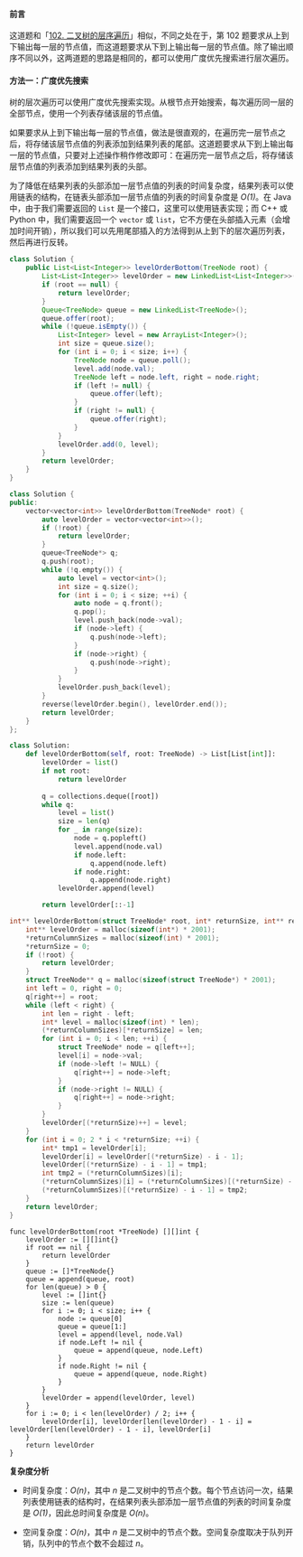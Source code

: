#### 前言

这道题和「[102. 二叉树的层序遍历](https://leetcode-cn.com/problems/binary-tree-level-order-traversal/)」相似，不同之处在于，第 102 题要求从上到下输出每一层的节点值，而这道题要求从下到上输出每一层的节点值。除了输出顺序不同以外，这两道题的思路是相同的，都可以使用广度优先搜索进行层次遍历。

#### 方法一：广度优先搜索

树的层次遍历可以使用广度优先搜索实现。从根节点开始搜索，每次遍历同一层的全部节点，使用一个列表存储该层的节点值。

如果要求从上到下输出每一层的节点值，做法是很直观的，在遍历完一层节点之后，将存储该层节点值的列表添加到结果列表的尾部。这道题要求从下到上输出每一层的节点值，只要对上述操作稍作修改即可：在遍历完一层节点之后，将存储该层节点值的列表添加到结果列表的头部。

为了降低在结果列表的头部添加一层节点值的列表的时间复杂度，结果列表可以使用链表的结构，在链表头部添加一层节点值的列表的时间复杂度是 *O(1)*。在 Java 中，由于我们需要返回的 `List` 是一个接口，这里可以使用链表实现；而 C++ 或 Python 中，我们需要返回一个 `vector` 或 `list`，它不方便在头部插入元素（会增加时间开销），所以我们可以先用尾部插入的方法得到从上到下的层次遍历列表，然后再进行反转。

```Java [sol1-Java]
class Solution {
    public List<List<Integer>> levelOrderBottom(TreeNode root) {
        List<List<Integer>> levelOrder = new LinkedList<List<Integer>>();
        if (root == null) {
            return levelOrder;
        }
        Queue<TreeNode> queue = new LinkedList<TreeNode>();
        queue.offer(root);
        while (!queue.isEmpty()) {
            List<Integer> level = new ArrayList<Integer>();
            int size = queue.size();
            for (int i = 0; i < size; i++) {
                TreeNode node = queue.poll();
                level.add(node.val);
                TreeNode left = node.left, right = node.right;
                if (left != null) {
                    queue.offer(left);
                }
                if (right != null) {
                    queue.offer(right);
                }
            }
            levelOrder.add(0, level);
        }
        return levelOrder;
    }
}
```

```cpp [sol1-C++]
class Solution {
public:
    vector<vector<int>> levelOrderBottom(TreeNode* root) {
        auto levelOrder = vector<vector<int>>();
        if (!root) {
            return levelOrder;
        }
        queue<TreeNode*> q;
        q.push(root);
        while (!q.empty()) {
            auto level = vector<int>();
            int size = q.size();
            for (int i = 0; i < size; ++i) {
                auto node = q.front();
                q.pop();
                level.push_back(node->val);
                if (node->left) {
                    q.push(node->left);
                }
                if (node->right) {
                    q.push(node->right);
                }
            }
            levelOrder.push_back(level);
        }
        reverse(levelOrder.begin(), levelOrder.end());
        return levelOrder;
    }
};
```

```Python [sol1-Python3]
class Solution:
    def levelOrderBottom(self, root: TreeNode) -> List[List[int]]:
        levelOrder = list()
        if not root:
            return levelOrder
        
        q = collections.deque([root])
        while q:
            level = list()
            size = len(q)
            for _ in range(size):
                node = q.popleft()
                level.append(node.val)
                if node.left:
                    q.append(node.left)
                if node.right:
                    q.append(node.right)
            levelOrder.append(level)

        return levelOrder[::-1]
```

```C [sol1-C]
int** levelOrderBottom(struct TreeNode* root, int* returnSize, int** returnColumnSizes) {
    int** levelOrder = malloc(sizeof(int*) * 2001);
    *returnColumnSizes = malloc(sizeof(int) * 2001);
    *returnSize = 0;
    if (!root) {
        return levelOrder;
    }
    struct TreeNode** q = malloc(sizeof(struct TreeNode*) * 2001);
    int left = 0, right = 0;
    q[right++] = root;
    while (left < right) {
        int len = right - left;
        int* level = malloc(sizeof(int) * len);
        (*returnColumnSizes)[*returnSize] = len;
        for (int i = 0; i < len; ++i) {
            struct TreeNode* node = q[left++];
            level[i] = node->val;
            if (node->left != NULL) {
                q[right++] = node->left;
            }
            if (node->right != NULL) {
                q[right++] = node->right;
            }
        }
        levelOrder[(*returnSize)++] = level;
    }
    for (int i = 0; 2 * i < *returnSize; ++i) {
        int* tmp1 = levelOrder[i];
        levelOrder[i] = levelOrder[(*returnSize) - i - 1];
        levelOrder[(*returnSize) - i - 1] = tmp1;
        int tmp2 = (*returnColumnSizes)[i];
        (*returnColumnSizes)[i] = (*returnColumnSizes)[(*returnSize) - i - 1];
        (*returnColumnSizes)[(*returnSize) - i - 1] = tmp2;
    }
    return levelOrder;
}
```

```golang [sol1-Golang]
func levelOrderBottom(root *TreeNode) [][]int {
    levelOrder := [][]int{}
    if root == nil {
        return levelOrder
    }
    queue := []*TreeNode{}
    queue = append(queue, root)
    for len(queue) > 0 {
        level := []int{}
        size := len(queue)
        for i := 0; i < size; i++ {
            node := queue[0]
            queue = queue[1:]
            level = append(level, node.Val)
            if node.Left != nil {
                queue = append(queue, node.Left)
            }
            if node.Right != nil {
                queue = append(queue, node.Right)
            }
        }
        levelOrder = append(levelOrder, level)
    }
    for i := 0; i < len(levelOrder) / 2; i++ {
        levelOrder[i], levelOrder[len(levelOrder) - 1 - i] = levelOrder[len(levelOrder) - 1 - i], levelOrder[i]
    }
    return levelOrder
}
```

**复杂度分析**

- 时间复杂度：*O(n)*，其中 *n* 是二叉树中的节点个数。每个节点访问一次，结果列表使用链表的结构时，在结果列表头部添加一层节点值的列表的时间复杂度是 *O(1)*，因此总时间复杂度是 *O(n)*。

- 空间复杂度：*O(n)*，其中 *n* 是二叉树中的节点个数。空间复杂度取决于队列开销，队列中的节点个数不会超过 *n*。